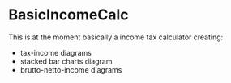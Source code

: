 ﻿# BasicIncomeCalc

This is at the moment basically a income tax calculator creating:
- tax-income diagrams
- stacked bar charts diagram
- brutto-netto-income diagrams

